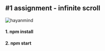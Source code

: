## #1 assignment - infinite scroll
![hayanmind](https://user-images.githubusercontent.com/71512593/127108908-b858c77b-3eae-480e-b49f-b63276ab12f9.gif)

#### 1. npm install
#### 2. npm start

